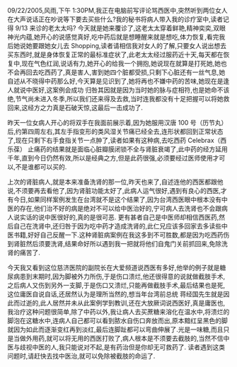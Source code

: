 09/22/2005,风雨,下午 1:30PM,我正在电脑前写评论骂西医中,突然听到两位女人在大声说话正在吵说等下要去买些什么?我的秘书将病人带入我的诊疗室中,读者记得 9/13 来诊的老太太吗? 今天就是她来覆诊了,这老太太穿着鲜艳,精神奕奕,双眼神光内蕴,她开心的说感觉真好,吃中药后就是想睡醒来就是想吃,体力恢复,看完我后她说她要跟她女儿去 Shopping,读者请相信我对女人的了解,只要女人说出想去买东西时,就是身体恢复正常的最标准症状了,此老太太经过服药近十天,每天都在恢复中,现在气色红润,说话有力,她开心的给我一个拥抱,她说现在就算是打死她,她也不会再回去吃西药了,真是害人,害到她四个脏都受损,只剩下心脏还有一丝气息,她自述从不晓得中药那么好,今天算是见识到了,她将再也不嫌中药的苦味,她现在是逢人就说中医好,这案例会成功 归咎其因就是因为当时她的脉与症相符,也是她命不该绝,节气尚未进入冬季,所以我们还来得及去救,当时连我都没有十足把握可以将她救回来,这经方之力真是石破天惊,这最后一击成功了.

昨天一位女病人开心的将双手在我面前展示着,因为她服用汉唐 100 号（历节丸）后,约第四周左右,其左手指变形的类风湿关节痛已经全去,连形状都回到正常状态了,现在只剩下右手食指关节一点肿了,读者如果有这种病,去吃西药 Celebrax（西乐葆） 止痛药的结果就是面临心脏瓣膜闭锁不全与肾脏衰竭了,此中药的经方延用千年,直到今日仍然有效,所以是经典之方,但是此药很强,必须要经过医师使用才可以,不是谁都可以买的.

上次的肾脏病人,就是本来准备洗肾的那一位,昨天也来了,自述连他的西医都跟他说,不须要再去看他了,因为肾脏功能太好了,此病人运气很好,遇到有良心的西医,才有今日,如果同样案例发生在台湾就不是这个结果了,因为台湾西医眼中根本没有中医的存在,他们治不好的病是绝对不可以给中医治好的,宁可病人去洗肾也不会跟病人说实话的说中医很好的,真的是很可恶. 更有甚者自己是中医师却相信西医药,然后自己在洗肾中,还归咎于因为吃中药才造成洗肾的,此仁兄应该多回家去多读些中医书籍,好好自己反醒一下.这种肾脏病案例在我这多到不可胜数,都是因为吃西药伤到肾脏然后须要洗肾,结果命好所以遇到我一把就将他们自鬼门关前抓回来,免除洗肾的痛苦了.

今天我又看到这位慈济医院的副院长在大爱频道说西医有多好,他举的例子就是糖尿病患到末期时,因为脚被外力所伤,于是伤口溃烂,他还很得意的说就做截肢手术,之后病人又伤到另外一支脚,于是伤口又溃烂,只能再做截肢手术,最后结果也是死,这位庸医自说自话,还居然认为是理所当然的,想当年台湾前总统 蒋经国先生就是因此而过逝的,此人居然并未从此案例学到教训,还在大放厥词说西医好,真是庸医也,我治疗这种问题很简单,除了中药以外,我让病人去买蔗糖来溶化在温水中,将溃烂的脚泡在这糖水中,连病人自己都可以看到脓水自伤口奔放而出,原本黯红呈黑色的脚就因为如此而逐渐变红再到淡红,最后连脚趾都可以弯曲伸展了.光是一味糖,而且只是当做外用药,就可以将无用的西医打败了,病人根本是不须要去截肢的,当然不信中医与歧视中医的人,我只能说对不起,是有药治但是你却无可救药了. 读者遇到这类问题时,请赶快去找中医治,就可以免除被截肢的命运了.
